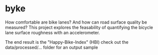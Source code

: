 # byke
How comfortable are bike lanes? And how can road surface quality be measured? This project explores the feasability of quantifying the bicycle lane surface roughness with an accelerometer. 

The end result is the "Happy-Bike-Index" (HBI)
check out the data/processed/... folder for an output sample
